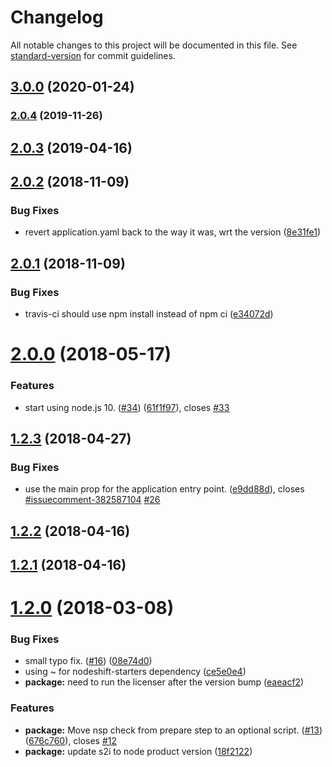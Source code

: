 # Changelog

All notable changes to this project will be documented in this file. See [standard-version](https://github.com/conventional-changelog/standard-version) for commit guidelines.

## [3.0.0](https://github.com/nodeshift-starters/nodejs-rest-http-redhat/compare/v2.0.4...v3.0.0) (2020-01-24)

### [2.0.4](https://github.com/nodeshift-starters/nodejs-rest-http-redhat/compare/v2.0.3...v2.0.4) (2019-11-26)

## [2.0.3](https://github.com/nodeshift-starters/nodejs-rest-http-redhat/compare/v2.0.2...v2.0.3) (2019-04-16)



<a name="2.0.2"></a>
## [2.0.2](https://github.com/nodeshift-starters/nodejs-rest-http-redhat/compare/v2.0.1...v2.0.2) (2018-11-09)


### Bug Fixes

* revert application.yaml back to the way it was, wrt the version ([8e31fe1](https://github.com/nodeshift-starters/nodejs-rest-http-redhat/commit/8e31fe1))



<a name="2.0.1"></a>
## [2.0.1](https://github.com/nodeshift-starters/nodejs-rest-http-redhat/compare/v2.0.0...v2.0.1) (2018-11-09)


### Bug Fixes

* travis-ci should use npm install instead of npm ci ([e34072d](https://github.com/nodeshift-starters/nodejs-rest-http-redhat/commit/e34072d))



<a name="2.0.0"></a>
# [2.0.0](https://github.com/nodeshift-starters/nodejs-rest-http-redhat/compare/v1.2.3...v2.0.0) (2018-05-17)


### Features

* start using node.js 10. ([#34](https://github.com/nodeshift-starters/nodejs-rest-http-redhat/issues/34)) ([61f1f97](https://github.com/nodeshift-starters/nodejs-rest-http-redhat/commit/61f1f97)), closes [#33](https://github.com/nodeshift-starters/nodejs-rest-http-redhat/issues/33)



<a name="1.2.3"></a>
## [1.2.3](https://github.com/nodeshift-starters/nodejs-rest-http-redhat/compare/v1.2.2...v1.2.3) (2018-04-27)


### Bug Fixes

* use the main prop for the application entry point. ([e9dd88d](https://github.com/nodeshift-starters/nodejs-rest-http-redhat/commit/e9dd88d)), closes [#issuecomment-382587104](https://github.com/nodeshift-starters/nodejs-rest-http-redhat/issues/issuecomment-382587104) [#26](https://github.com/nodeshift-starters/nodejs-rest-http-redhat/issues/26)



<a name="1.2.2"></a>
## [1.2.2](https://github.com/nodeshift-starters/nodejs-rest-http-redhat/compare/v1.2.1...v1.2.2) (2018-04-16)



<a name="1.2.1"></a>
## [1.2.1](https://github.com/nodeshift-starters/nodejs-rest-http-redhat/compare/v1.2.0...v1.2.1) (2018-04-16)



<a name="1.2.0"></a>
# [1.2.0](https://github.com/nodeshift-starters/nodejs-rest-http-redhat/compare/v1.1.1...v1.2.0) (2018-03-08)


### Bug Fixes

* small typo fix. ([#16](https://github.com/nodeshift-starters/nodejs-rest-http-redhat/issues/16)) ([08e74d0](https://github.com/nodeshift-starters/nodejs-rest-http-redhat/commit/08e74d0))
* using ~ for nodeshift-starters dependency ([ce5e0e4](https://github.com/nodeshift-starters/nodejs-rest-http-redhat/commit/ce5e0e4))
* **package:** need to run the licenser after the version bump ([eaeacf2](https://github.com/nodeshift-starters/nodejs-rest-http-redhat/commit/eaeacf2))


### Features

* **package:** Move nsp check from prepare step to an optional script. ([#13](https://github.com/nodeshift-starters/nodejs-rest-http-redhat/issues/13)) ([676c760](https://github.com/nodeshift-starters/nodejs-rest-http-redhat/commit/676c760)), closes [#12](https://github.com/nodeshift-starters/nodejs-rest-http-redhat/issues/12)
* **package:** update s2i to node product version ([18f2122](https://github.com/nodeshift-starters/nodejs-rest-http-redhat/commit/18f2122))
